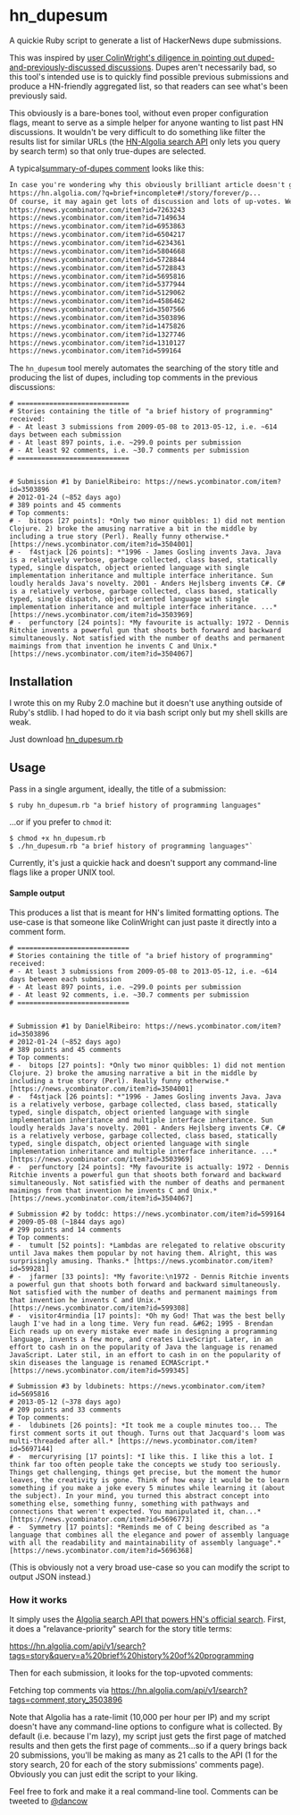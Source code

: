 hn_dupesum
==========

A quickie Ruby script to generate a list of HackerNews dupe submissions.

This was inspired by [user ColinWright's diligence in pointing out duped-and-previously-discussed discussions](https://news.ycombinator.com/item?id=7796382). Dupes aren't necessarily bad, so this tool's intended use is to quickly find possible previous submissions and produce a HN-friendly aggregated list, so that readers can see what's been previously said.

This obviously is a bare-bones tool, without even proper configuration flags, meant to serve as a simple helper for anyone wanting to list past HN discussions. It wouldn't be very difficult to do something like filter the results list for similar URLs (the [HN-Algolia search API](https://hn.algolia.com/api) only lets you query by search term) so that only true-dupes are selected.



A typical[summary-of-dupes comment](https://news.ycombinator.com/item?id=7796382) looks like this: 

``` markdown
In case you're wondering why this obviously brilliant article doesn't get much discussion, or many votes, some people here have seen it before. Here are some of the previous submissions:
https://hn.algolia.com/?q=brief+incomplete#!/story/forever/p...
Of course, it may again get lots of discussion and lots of up-votes. We'll see.
https://news.ycombinator.com/item?id=7263243
https://news.ycombinator.com/item?id=7149634
https://news.ycombinator.com/item?id=6953863
https://news.ycombinator.com/item?id=6504217
https://news.ycombinator.com/item?id=6234361
https://news.ycombinator.com/item?id=5804668
https://news.ycombinator.com/item?id=5728844
https://news.ycombinator.com/item?id=5728843
https://news.ycombinator.com/item?id=5695816
https://news.ycombinator.com/item?id=5377944
https://news.ycombinator.com/item?id=5129062
https://news.ycombinator.com/item?id=4586462
https://news.ycombinator.com/item?id=3507566
https://news.ycombinator.com/item?id=3503896
https://news.ycombinator.com/item?id=1475826
https://news.ycombinator.com/item?id=1327746
https://news.ycombinator.com/item?id=1310127
https://news.ycombinator.com/item?id=599164
```

The `hn_dupesum` tool merely automates the searching of the story title and producing the list of dupes, including top comments in the previous discussions:

```
# ============================
# Stories containing the title of "a brief history of programming" received:
# - At least 3 submissions from 2009-05-08 to 2013-05-12, i.e. ~614 days between each submission
# - At least 897 points, i.e. ~299.0 points per submission
# - At least 92 comments, i.e. ~30.7 comments per submission
# ============================


# Submission #1 by DanielRibeiro: https://news.ycombinator.com/item?id=3503896
# 2012-01-24 (~852 days ago)
# 389 points and 45 comments
# Top comments:
# -  bitops [27 points]: *Only two minor quibbles: 1) did not mention Clojure. 2) broke the amusing narrative a bit in the middle by including a true story (Perl). Really funny otherwise.* [https://news.ycombinator.com/item?id=3504001]
# -  f4stjack [26 points]: *"1996 - James Gosling invents Java. Java is a relatively verbose, garbage collected, class based, statically typed, single dispatch, object oriented language with single implementation inheritance and multiple interface inheritance. Sun loudly heralds Java's novelty. 2001 - Anders Hejlsberg invents C#. C# is a relatively verbose, garbage collected, class based, statically typed, single dispatch, object oriented language with single implementation inheritance and multiple interface inheritance. ...* [https://news.ycombinator.com/item?id=3503969]
# -  perfunctory [24 points]: *My favourite is actually: 1972 - Dennis Ritchie invents a powerful gun that shoots both forward and backward simultaneously. Not satisfied with the number of deaths and permanent maimings from that invention he invents C and Unix.* [https://news.ycombinator.com/item?id=3504067]
```




## Installation

I wrote this on my Ruby 2.0 machine but it doesn't use anything outside of Ruby's stdlib. I had hoped to do it via bash script only but my shell skills are weak.

Just download [hn_dupesum.rb](hn_dupesum.rb)

## Usage

Pass in a single argument, ideally, the title of a submission:

    $ ruby hn_dupesum.rb "a brief history of programming languages"

...or if you prefer to `chmod` it:

    $ chmod +x hn_dupesum.rb
    $ ./hn_dupesum.rb "a brief history of programming languages"`

Currently, it's just a quickie hack and doesn't support any command-line flags like a proper UNIX tool.

#### Sample output

This produces a list that is meant for HN's limited formatting options. The use-case is that someone like ColinWright can just paste it directly into a comment form.

```
# ============================
# Stories containing the title of "a brief history of programming" received:
# - At least 3 submissions from 2009-05-08 to 2013-05-12, i.e. ~614 days between each submission
# - At least 897 points, i.e. ~299.0 points per submission
# - At least 92 comments, i.e. ~30.7 comments per submission
# ============================


# Submission #1 by DanielRibeiro: https://news.ycombinator.com/item?id=3503896
# 2012-01-24 (~852 days ago)
# 389 points and 45 comments
# Top comments:
# -  bitops [27 points]: *Only two minor quibbles: 1) did not mention Clojure. 2) broke the amusing narrative a bit in the middle by including a true story (Perl). Really funny otherwise.* [https://news.ycombinator.com/item?id=3504001]
# -  f4stjack [26 points]: *"1996 - James Gosling invents Java. Java is a relatively verbose, garbage collected, class based, statically typed, single dispatch, object oriented language with single implementation inheritance and multiple interface inheritance. Sun loudly heralds Java's novelty. 2001 - Anders Hejlsberg invents C#. C# is a relatively verbose, garbage collected, class based, statically typed, single dispatch, object oriented language with single implementation inheritance and multiple interface inheritance. ...* [https://news.ycombinator.com/item?id=3503969]
# -  perfunctory [24 points]: *My favourite is actually: 1972 - Dennis Ritchie invents a powerful gun that shoots both forward and backward simultaneously. Not satisfied with the number of deaths and permanent maimings from that invention he invents C and Unix.* [https://news.ycombinator.com/item?id=3504067]

# Submission #2 by toddc: https://news.ycombinator.com/item?id=599164
# 2009-05-08 (~1844 days ago)
# 299 points and 14 comments
# Top comments:
# -  tumult [52 points]: *Lambdas are relegated to relative obscurity until Java makes them popular by not having them. Alright, this was surprisingly amusing. Thanks.* [https://news.ycombinator.com/item?id=599281]
# -  jfarmer [33 points]: *My favorite:\n1972 - Dennis Ritchie invents a powerful gun that shoots both forward and backward simultaneously. Not satisfied with the number of deaths and permanent maimings from that invention he invents C and Unix.* [https://news.ycombinator.com/item?id=599308]
# -  visitor4rmindia [17 points]: *Oh my God! That was the best belly laugh I've had in a long time. Very fun read. &#62; 1995 - Brendan Eich reads up on every mistake ever made in designing a programming language, invents a few more, and creates LiveScript. Later, in an effort to cash in on the popularity of Java the language is renamed JavaScript. Later stil, in an effort to cash in on the popularity of skin diseases the language is renamed ECMAScript.* [https://news.ycombinator.com/item?id=599345]

# Submission #3 by ldubinets: https://news.ycombinator.com/item?id=5695816
# 2013-05-12 (~378 days ago)
# 209 points and 33 comments
# Top comments:
# -  ldubinets [26 points]: *It took me a couple minutes too... The first comment sorts it out though. Turns out that Jacquard's loom was multi-threaded after all.* [https://news.ycombinator.com/item?id=5697144]
# -  mercuryrising [17 points]: *I like this. I like this a lot. I think far too often people take the concepts we study too seriously. Things get challenging, things get precise, but the moment the humor leaves, the creativity is gone. Think of how easy it would be to learn something if you make a joke every 5 minutes while learning it (about the subject). In your mind, you turned this abstract concept into something else, something funny, something with pathways and connections that weren't expected. You manipulated it, chan...* [https://news.ycombinator.com/item?id=5696773]
# -  Symmetry [17 points]: *Reminds me of C being described as "a language that combines all the elegance and power of assembly language with all the readability and maintainability of assembly language".* [https://news.ycombinator.com/item?id=5696368]

```


(This is obviously not a very broad use-case so you can modify the script to output JSON instead.)



### How it works

It simply uses the [Algolia search API that powers HN's official search](https://hn.algolia.com/api). First, it does a "relavance-priority" search for the story title terms:

https://hn.algolia.com/api/v1/search?tags=story&query=a%20brief%20history%20of%20programming

Then for each submission, it looks for the top-upvoted comments:

Fetching top comments via https://hn.algolia.com/api/v1/search?tags=comment,story_3503896 


Note that Algolia has a rate-limit (10,000 per hour per IP) and my script doesn't have any command-line options to configure what is collected. By default (i.e. because I'm lazy), my script just gets the first page of matched results and then gets the first page of comments...so if a query brings back 20 submissions, you'll be making as many as 21 calls to the API (1 for the story search, 20 for each of the story submissions' comments page). Obviously you can just edit the script to your liking.

Feel free to fork and make it a real command-line tool. Comments can be tweeted to [@dancow](https://twitter.com/dancow)

